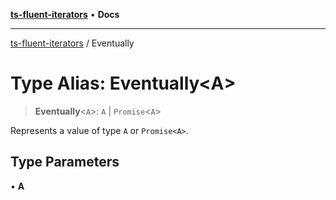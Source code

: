 [**ts-fluent-iterators**](../README.md) • **Docs**

---

[ts-fluent-iterators](../README.md) / Eventually

# Type Alias: Eventually\<A\>

> **Eventually**\<`A`\>: `A` \| `Promise`\<`A`\>

Represents a value of type `A` or `Promise<A>`.

## Type Parameters

• **A**
